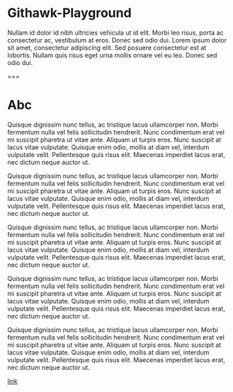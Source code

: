# Githawk-Playground

Nullam id dolor id nibh ultricies vehicula ut id elit. Morbi leo risus, porta ac consectetur ac, vestibulum at eros. Donec sed odio dui. Lorem ipsum dolor sit amet, consectetur adipiscing elit. Sed posuere consectetur est at lobortis. Nullam quis risus eget urna mollis ornare vel eu leo. Donec sed odio dui.

===

# Abc

Quisque dignissim nunc tellus, ac tristique lacus ullamcorper non. Morbi fermentum nulla vel felis sollicitudin hendrerit. Nunc condimentum erat vel mi suscipit pharetra ut vitae ante. Aliquam ut turpis eros. Nunc suscipit at lacus vitae vulputate. Quisque enim odio, mollis at diam vel, interdum vulputate velit. Pellentesque quis risus elit. Maecenas imperdiet lacus erat, nec dictum neque auctor ut.

Quisque dignissim nunc tellus, ac tristique lacus ullamcorper non. Morbi fermentum nulla vel felis sollicitudin hendrerit. Nunc condimentum erat vel mi suscipit pharetra ut vitae ante. Aliquam ut turpis eros. Nunc suscipit at lacus vitae vulputate. Quisque enim odio, mollis at diam vel, interdum vulputate velit. Pellentesque quis risus elit. Maecenas imperdiet lacus erat, nec dictum neque auctor ut.

Quisque dignissim nunc tellus, ac tristique lacus ullamcorper non. Morbi fermentum nulla vel felis sollicitudin hendrerit. Nunc condimentum erat vel mi suscipit pharetra ut vitae ante. Aliquam ut turpis eros. Nunc suscipit at lacus vitae vulputate. Quisque enim odio, mollis at diam vel, interdum vulputate velit. Pellentesque quis risus elit. Maecenas imperdiet lacus erat, nec dictum neque auctor ut.

Quisque dignissim nunc tellus, ac tristique lacus ullamcorper non. Morbi fermentum nulla vel felis sollicitudin hendrerit. Nunc condimentum erat vel mi suscipit pharetra ut vitae ante. Aliquam ut turpis eros. Nunc suscipit at lacus vitae vulputate. Quisque enim odio, mollis at diam vel, interdum vulputate velit. Pellentesque quis risus elit. Maecenas imperdiet lacus erat, nec dictum neque auctor ut.

Quisque dignissim nunc tellus, ac tristique lacus ullamcorper non. Morbi fermentum nulla vel felis sollicitudin hendrerit. Nunc condimentum erat vel mi suscipit pharetra ut vitae ante. Aliquam ut turpis eros. Nunc suscipit at lacus vitae vulputate. Quisque enim odio, mollis at diam vel, interdum vulputate velit. Pellentesque quis risus elit. Maecenas imperdiet lacus erat, nec dictum neque auctor ut.

[link](#abc)

